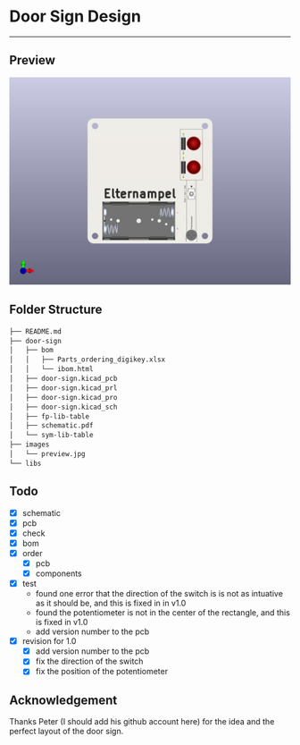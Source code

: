 # Door Sign Design
---
## Preview
![Door Sign](./images/preview.jpg)

## Folder Structure
```bash
├── README.md
├── door-sign
│   ├── bom
│   │   ├── Parts_ordering_digikey.xlsx
│   │   └── ibom.html
│   ├── door-sign.kicad_pcb
│   ├── door-sign.kicad_prl
│   ├── door-sign.kicad_pro
│   ├── door-sign.kicad_sch
│   ├── fp-lib-table
│   ├── schematic.pdf
│   └── sym-lib-table
├── images
│   └── preview.jpg
└── libs
```

## Todo
- [x] schematic
- [x] pcb
- [x] check
- [x] bom
- [x] order
    - [x] pcb
    - [x] components
- [x] test
    - found one error that the direction of the switch is is not as intuative as it should be, and this is fixed in in v1.0
    - found the potentiometer is not in the center of the rectangle, and this is fixed in v1.0
    - add version number to the pcb
- [x] revision for 1.0
    - [x] add version number to the pcb
    - [x] fix the direction of the switch
    - [x] fix the position of the potentiometer

## Acknowledgement
Thanks Peter (I should add his github account here) for the idea and the perfect layout of the door sign.